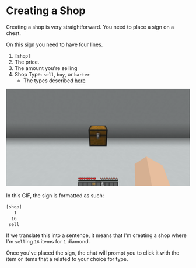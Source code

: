 # Creating a Shop

Creating a shop is very straightforward.  You need to place a sign on a
chest.

On this sign you need to have four lines.

1. `[shop]`
1. The price.
1. The amount you're selling
1. Shop Type: `sell`, `buy`, or `barter`
    - The types described [here](./types.md)

![GIF of shop creation](./img/create-sell.gif)

In this GIF, the sign is formatted as such:

```
[shop]
   1
  16
 sell
```

If we translate this into a sentence, it means that I'm creating a shop
 where I'm `sell`ing `16` items for `1` diamond.


Once you've placed the sign, the chat will prompt you to click it with
the item or items that a related to your choice for type.
